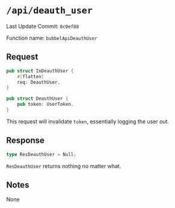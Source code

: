 # `/api/deauth_user`

Last Update Commit: `8c0ef88`

Function name: `bubbelApiDeauthUser`

## Request

```rust
pub struct InDeauthUser {
    #[flatten]
    req: DeauthUser,
}

pub struct DeauthUser {
    pub token: UserToken,
}
```

This request will invalidate `token`, essentially logging the user out.

## Response

```rust
type ResDeauthUser = Null;
```

`ResDeauthUser` returns nothing no matter what.

## Notes

None


